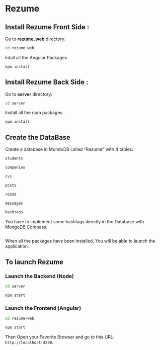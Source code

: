 # Rezume


## Install Rezume Front Side : 

Go to **rezume_web** directory:
```bash
cd rezume_web
```
Intall all the Angular Packages
```bash
npm install
```
## Install Rezume Back Side : 

Go to **server** directory:
```bash
cd server
```

Install all the npm packages:
```bash
npm install
```

## Create the DataBase

Create a database in MondoDB called "Rezume" with 4 tables: 
```bash
students
```
```bash
companies
```
```bash
cvs
```
```bash
posts
```
```bash
rooms
```
```bash
messages
```
```bash
hashtags
```
You have to implement some hashtags directly in the Database with MongoDB Compass. 

```bash

```

When all the packages have been installed,
You will be able to launch the application.

## To launch Rezume

### Launch the Backend (Node)
```bash
cd server
```
```bash
npm start
```
### Launch the Frontend (Angular)
```bash
cd rezume-web
```
```bash
npm start
```

Then Open your Favorite Browser and go to this URL: `http://localhost:4200`.

